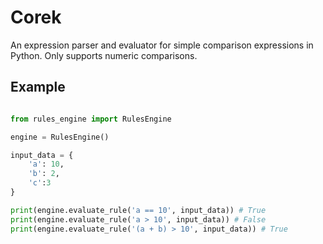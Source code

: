# Corek
An expression parser and evaluator for simple comparison expressions in Python. Only supports numeric comparisons.

## Example

```python

from rules_engine import RulesEngine

engine = RulesEngine()

input_data = {
    'a': 10,
    'b': 2,
    'c':3
}

print(engine.evaluate_rule('a == 10', input_data)) # True
print(engine.evaluate_rule('a > 10', input_data)) # False
print(engine.evaluate_rule('(a + b) > 10', input_data)) # True

```